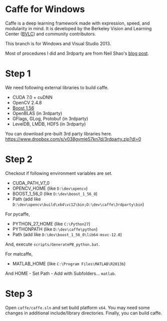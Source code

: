 # Caffe for Windows

Caffe is a deep learning framework made with expression, speed, and modularity in mind.
It is developed by the Berkeley Vision and Learning Center ([BVLC](http://bvlc.eecs.berkeley.edu)) and community contributors.

This branch is for Windows and Visual Studio 2013.

Most of procedures I did and 3rdparty are from Neil Shao's [blog post](https://initialneil.wordpress.com/2015/01/11/build-caffe-in-windows-with-visual-studio-2013-cuda-6-5-opencv-2-4-9/).

# Step 1
We need following external libraries to build caffe.
- CUDA 7.0 + cuDNN
- OpenCV 2.4.8
- [Boost 1.56](http://sourceforge.net/projects/boost/files/boost-binaries/1.56.0/boost_1_56_0-msvc-12.0-64.exe/download)
- OpenBLAS (in 3rdparty)
- GFlags, GLog, Protobuf (in 3rdparty)
- LevelDB, LMDB, HDF5 (in 3rdparty)

You can download pre-built 3rd party libraries here.
https://www.dropbox.com/s/v038gymle57kn7d/3rdparty.zip?dl=0

# Step 2
Checkout if following environment variables are set.
- CUDA_PATH_V7_0
- OPENCV_HOME (like `D:\dev\opencv`)
- BOOST_1_56_0 (like `D:\dev\boost_1_56_0`)
- Path (add like `D:\dev\opencv\build\x64\vc12\bin;D:\dev\caffe\3rdparty\bin`)

For pycaffe,
- PYTHON_27_HOME (like `C:\Python27`)
- PYTHONPATH (like `D:\dev\caffe\python`)
- Path (add like `D:\dev\boost_1_56_0\lib64-msvc-12.0`)

And, execute `scripts/GeneratePB_python.bat`.

For matcaffe,
- MATLAB_HOME (like `C:\Program Files\MATLAB\R2013b`)

And HOME - Set Path - Add with Subfolders... `matlab`.

# Step 3
Open `caffe/caffe.sln` and set build platform `x64`.
You may need some changes in additional include/library directories.
Finally, you can build caffe.

